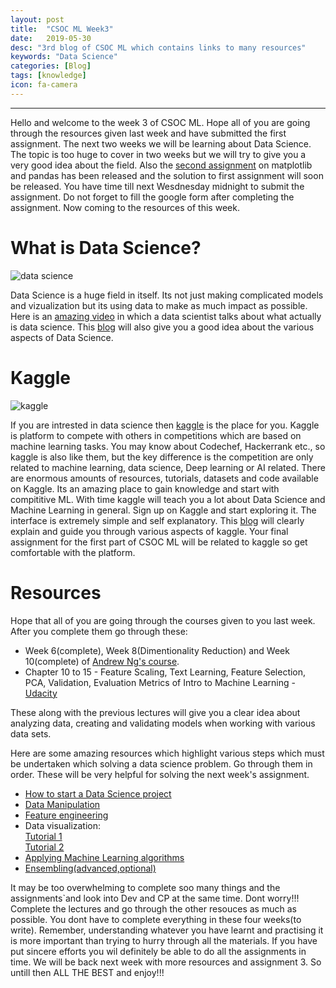 ```yaml
---
layout: post
title:  "CSOC ML Week3"
date:   2019-05-30
desc: "3rd blog of CSOC ML which contains links to many resources"
keywords: "Data Science"
categories: [Blog]
tags: [knowledge]
icon: fa-camera
---
```


---

Hello and welcome to the week 3 of CSOC ML. Hope all of you are going through the resources given last week and have submitted the
first assignment. The next two weeks we will be learning about Data Science. The topic is too huge to cover in two weeks but we will try to give you a very good idea about the field. Also the [second assignment](https://github.com/COPS-IITBHU/csoc-ml2k19-assignment-1b) on matplotlib and pandas has been released and the solution to first assignment will soon be released. You have time till next Wesdnesday midnight to submit the assignment. Do not forget to fill the google form after completing the assignment. Now coming to the resources of this week.

# What is Data Science?
![data science](https://cdn-images-1.medium.com/max/1129/0*rNapZQnyP5EBLYli.png)

Data Science is a huge field in itself. Its not just making complicated models and vizualization but its using data to make as much impact as possible. Here is an [amazing video](https://www.youtube.com/watch?v=xC-c7E5PK0Y) in which a data scientist talks about what actually is data science. This [blog](https://datajobs.com/what-is-data-science) will also give you a good idea about the various aspects of Data Science.

# Kaggle
![kaggle](https://image.slidesharecdn.com/kaggleraddarslides2017-02-06-170307165813/95/tips-and-tricks-to-win-kaggle-data-science-competitions-1-638.jpg?cb=1488906029)

If you are intrested in data science then [kaggle](https://www.kaggle.com/) is the place for you. Kaggle is platform to compete with others in competitions which are based on machine learning tasks. You may know about Codechef, Hackerrank etc., so kaggle is also like them, but the key difference is the competition are only related to machine learning, data science, Deep learning or AI related. There are enormous amounts of resources, tutorials, datasets and code available on Kaggle. Its an amazing place to gain knowledge and start with compititive ML. With time kaggle will teach you a lot about Data Science and Machine Learning in general. Sign up on Kaggle and start exploring it. The interface is extremely simple and self explanatory. This [blog](https://elitedatascience.com/beginner-kaggle) will clearly explain and guide you through various aspects of kaggle. Your final assignment for the first part of CSOC ML will be related to kaggle so get comfortable with the platform.

# Resources
Hope that all of you are going through the courses given to you last week. After you complete them go through these:<br>
- Week 6(complete), Week 8(Dimentionality Reduction) and Week 10(complete) of [Andrew Ng's course](https://www.coursera.org/learn/machine-learning).
- Chapter 10 to 15 - Feature Scaling, Text Learning, Feature Selection, PCA, Validation, Evaluation Metrics of Intro to Machine Learning - [Udacity](https://classroom.udacity.com/courses/ud120)

These along with the previous lectures will give you a clear idea about analyzing data, creating and validating models when working with various data sets.

Here are some amazing resources which highlight various steps which must be undertaken which solving a data science problem. Go through them in order. These will be very helpful for solving the next week's assignment. <br>
- [How to start a Data Science project](https://towardsdatascience.com/5-steps-of-a-data-science-project-lifecycle-26c50372b492  )
- [Data Manipulation](https://towardsdatascience.com/data-manipulation-for-machine-learning-with-pandas-ab23e79ba5de)
- [Feature engineering](https://towardsdatascience.com/a-feature-selection-tool-for-machine-learning-in-python-b64dd23710f0)
- Data visualization:<br>
[Tutorial 1](https://towardsdatascience.com/introduction-to-data-visualization-in-python-89a54c97fbed)<br>
[Tutorial 2](https://towardsdatascience.com/data-visualization-for-machine-learning-and-data-science-a45178970be7 )
- [Applying Machine Learning algorithms](https://www.dataquest.io/blog/top-10-machine-learning-algorithms-for-beginners/)
- [Ensembling(advanced,optional)](https://www.analyticsvidhya.com/blog/2018/06/comprehensive-guide-for-ensemble-models/ )

It may be too overwhelming to complete soo many things and the assignments`and look into Dev and CP at the same time. Dont worry!!! Complete the lectures and go through the other resouces as much as possible. You dont have to complete everything in these four weeks(to write). Remember, understanding whatever you have learnt and practising it is more important than trying to hurry through all the materials. If you have put sincere efforts you wil definitely be able to do all the assignments in time. We will be back next week with more resources and assignment 3. So untill then ALL THE BEST and enjoy!!! 
